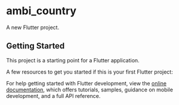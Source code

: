 # ambi_country

A new Flutter project.

## Getting Started

This project is a starting point for a Flutter application.

A few resources to get you started if this is your first Flutter project:


For help getting started with Flutter development, view the
[online documentation](https://docs.flutter.dev/), which offers tutorials,
samples, guidance on mobile development, and a full API reference.
